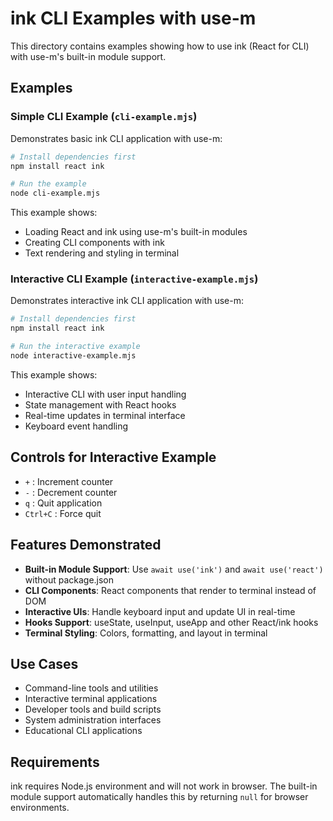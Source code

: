 # ink CLI Examples with use-m

This directory contains examples showing how to use ink (React for CLI) with use-m's built-in module support.

## Examples

### Simple CLI Example (`cli-example.mjs`)

Demonstrates basic ink CLI application with use-m:

```bash
# Install dependencies first
npm install react ink

# Run the example
node cli-example.mjs
```

This example shows:
- Loading React and ink using use-m's built-in modules
- Creating CLI components with ink
- Text rendering and styling in terminal

### Interactive CLI Example (`interactive-example.mjs`)

Demonstrates interactive ink CLI application with use-m:

```bash
# Install dependencies first
npm install react ink

# Run the interactive example
node interactive-example.mjs
```

This example shows:
- Interactive CLI with user input handling
- State management with React hooks
- Real-time updates in terminal interface
- Keyboard event handling

## Controls for Interactive Example

- `+` : Increment counter
- `-` : Decrement counter  
- `q` : Quit application
- `Ctrl+C` : Force quit

## Features Demonstrated

- **Built-in Module Support**: Use `await use('ink')` and `await use('react')` without package.json
- **CLI Components**: React components that render to terminal instead of DOM
- **Interactive UIs**: Handle keyboard input and update UI in real-time
- **Hooks Support**: useState, useInput, useApp and other React/ink hooks
- **Terminal Styling**: Colors, formatting, and layout in terminal

## Use Cases

- Command-line tools and utilities
- Interactive terminal applications
- Developer tools and build scripts
- System administration interfaces
- Educational CLI applications

## Requirements

ink requires Node.js environment and will not work in browser. The built-in module support automatically handles this by returning `null` for browser environments.